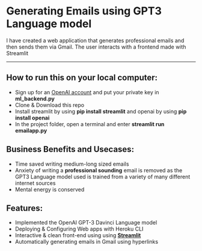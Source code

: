 # Generating Emails using GPT3 Language model
I have created a web application that generates professional emails and then sends them via Gmail. The user interacts with a frontend made with Streamlit
_____
## How to run this on your local computer:
* Sign up for an [OpenAI account](https://beta.openai.com/signup) and put your private key in **ml_backend.py**
* Clone & Download this repo
* Install streamlit by using **pip install streamlit** and openai by using **pip install openai**
* In the project folder, open a terminal and enter **streamlit run emailapp.py**

## Business Benefits and Usecases:
* Time saved writing medium-long sized emails
* Anxiety of writing a **professional sounding** email is removed as the GPT3 Language model used is trained from a variety of many different internet sources
* Mental energy is conserved

## Features:
* Implemented the OpenAI GPT-3 Davinci Language model
* Deploying & Configuring Web apps with Heroku CLI
* Interactive & clean front-end using using [**Streamlit**](https://streamlit.io/)
* Automatically generating emails in Gmail using hyperlinks
